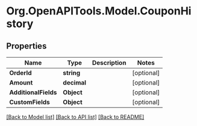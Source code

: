 # Org.OpenAPITools.Model.CouponHistory

## Properties

Name | Type | Description | Notes
------------ | ------------- | ------------- | -------------
**OrderId** | **string** |  | [optional] 
**Amount** | **decimal** |  | [optional] 
**AdditionalFields** | **Object** |  | [optional] 
**CustomFields** | **Object** |  | [optional] 

[[Back to Model list]](../README.md#documentation-for-models) [[Back to API list]](../README.md#documentation-for-api-endpoints) [[Back to README]](../README.md)


